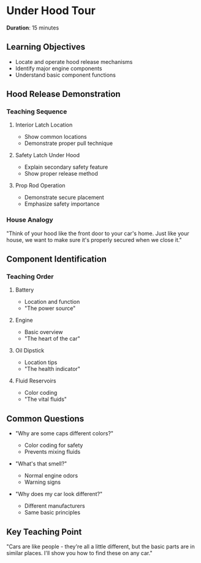 # Under Hood Tour

**Duration**: 15 minutes

## Learning Objectives
- Locate and operate hood release mechanisms
- Identify major engine components
- Understand basic component functions

## Hood Release Demonstration
### Teaching Sequence
1. Interior Latch Location
   - Show common locations
   - Demonstrate proper pull technique

2. Safety Latch Under Hood
   - Explain secondary safety feature
   - Show proper release method

3. Prop Rod Operation
   - Demonstrate secure placement
   - Emphasize safety importance

### House Analogy
"Think of your hood like the front door to your car's home. Just like your house, we want to make sure it's properly secured when we close it."

## Component Identification
### Teaching Order
1. Battery
   - Location and function
   - "The power source"

2. Engine
   - Basic overview
   - "The heart of the car"

3. Oil Dipstick
   - Location tips
   - "The health indicator"

4. Fluid Reservoirs
   - Color coding
   - "The vital fluids"

## Common Questions
- "Why are some caps different colors?"
  - Color coding for safety
  - Prevents mixing fluids

- "What's that smell?"
  - Normal engine odors
  - Warning signs

- "Why does my car look different?"
  - Different manufacturers
  - Same basic principles

## Key Teaching Point
"Cars are like people - they're all a little different, but the basic parts are in similar places. I'll show you how to find these on any car."
